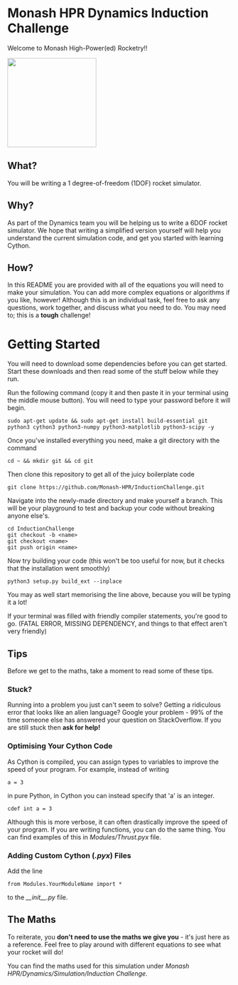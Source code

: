 # Monash HPR Dynamics Induction Challenge
Welcome to Monash High-Power(ed) Rocketry!!

<img src="https://user-images.githubusercontent.com/22362913/42794851-7ba4ab10-89c4-11e8-8960-97f0f3f32b98.png" width="200">

## What?
You will be writing a 1 degree-of-freedom (1DOF) rocket simulator.

## Why?
As part of the Dynamics team you will be helping us to write a 6DOF rocket simulator. We hope that writing a simplified version yourself will help you understand the current simulation code, and get you started with learning Cython.

## How?
In this README you are provided with all of the equations you will need to make your simulation. You can add more complex equations or algorithms if you like, however! Although this is an individual task, feel free to ask any questions, work together, and discuss what you need to do. You may need to; this is a **tough** challenge!

# Getting Started
You will need to download some dependencies before you can get started. Start these downloads and then read some of the stuff below while they run.

Run the following command (copy it and then paste it in your terminal using the middle mouse button). You will need to type your password before it will begin.
```
sudo apt-get update && sudo apt-get install build-essential git python3 cython3 python3-numpy python3-matplotlib python3-scipy -y
```

Once you've installed everything you need, make a git directory with the command
```
cd ~ && mkdir git && cd git
```

Then clone this repository to get all of the juicy boilerplate code
```
git clone https://github.com/Monash-HPR/InductionChallenge.git
```

Navigate into the newly-made directory and make yourself a branch. This will be your playground to test and backup your code without breaking anyone else's.
```
cd InductionChallenge
git checkout -b <name>
git checkout <name>
git push origin <name>
```

Now try building your code (this won't be too useful for now, but it checks that the installation went smoothly)
```
python3 setup.py build_ext --inplace
```
You may as well start memorising the line above, because you will be typing it a lot!

If your terminal was filled with friendly compiler statements, you're good to go.
(FATAL ERROR, MISSING DEPENDENCY, and things to that effect aren't very friendly)

## Tips
Before we get to the maths, take a moment to read some of these tips.
### Stuck?
Running into a problem you just can't seem to solve? Getting a ridiculous error that looks like an alien language? Google your problem - 99% of the time someone else has answered your question on StackOverflow. If you are still stuck then **ask for help!**

### Optimising Your Cython Code
As Cython is compiled, you can assign types to variables to improve the speed of your program. For example, instead of writing
```
a = 3
```
in pure Python, in Cython you can instead specify that 'a' is an integer.
```
cdef int a = 3
```
Although this is more verbose, it can often drastically improve the speed of your program. If you are writing functions, you can do the same thing. You can find examples of this in *Modules/Thrust.pyx* file.
### Adding Custom Cython (*.pyx*) Files
Add the line
```
from Modules.YourModuleName import *
```
to the *\_\_init\_\_.py* file.

## The Maths
To reiterate, you **don't need to use the maths we give you** - it's just here as a reference. Feel free to play around with different equations to see what your rocket will do!

You can find the maths used for this simulation under *Monash HPR/Dynamics/Simulation/Induction Challenge*.
